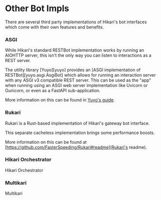 # Other Bot Impls

There are several third party implementations of Hikari's bot interfaces which
come with their own features and benefits.

### ASGI

While Hikari's standard RESTBot implementation works by running an AIOHTTP server,
this isn't the only way you can listen to interactions as a REST server.

The utility library [Yuyo][yuyo] provides an [ASGI implementation of RESTBot][yuyo.asgi.AsgiBot]
which allows for running an interaction server with any ASGI v3 compatible REST server.
This can be used as the "app" when running using an ASGI web server implementation like Uvicorn
or Gunicorn, or even as a FastAPI sub-application.

More information on this can be found in [Yuyo's guide](https://yuyo.cursed.solutions/usage/asgi/).

### Rukari

Rukari is a Rust-based implementation of Hikari's gateway bot interface.

This separate cacheless implementation brings some performance boosts.

More information on this can be found at [https://github.com/FasterSpeeding/Rukari#readme](Rukari's readme).

### Hikari Orchestrator

Hikari Orchestrator 

### Multikari

Multikari
